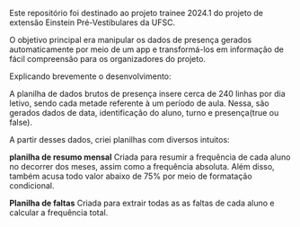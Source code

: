 Este repositório foi destinado ao projeto trainee 2024.1 do projeto de extensão Einstein Pré-Vestibulares da UFSC.

O objetivo principal era manipular os dados de presença gerados automaticamente por meio de um app e transformá-los em informação de fácil compreensão para os organizadores do projeto.

Explicando brevemente o desenvolvimento:

A planilha de dados brutos de presença insere cerca de 240 linhas por dia letivo, sendo cada metade referente à um período de aula. Nessa, são gerados dados de data, identificação do aluno,
turno e presença(true ou false). 

A partir desses dados, criei planilhas com diversos intuitos: 

**planilha de resumo mensal** 
Criada para resumir a frequência de cada aluno no decorrer dos meses, assim como a frequência absoluta.
Além disso, também acusa todo valor abaixo de 75% por meio de formatação condicional.

**Planilha de faltas**
Criada para extrair todas as as faltas de cada aluno e calcular a frequência total.
